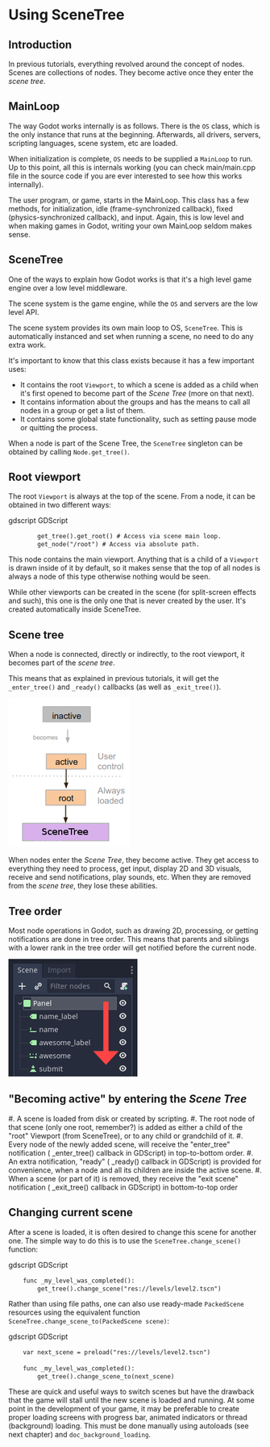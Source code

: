 

Using SceneTree
===============

Introduction
------------

In previous tutorials, everything revolved around the concept of
nodes. Scenes are collections of nodes. They become active once
they enter the *scene tree*.

MainLoop
--------

The way Godot works internally is as follows. There is the
`OS` class,
which is the only instance that runs at the beginning. Afterwards, all
drivers, servers, scripting languages, scene system, etc are loaded.

When initialization is complete, `OS` needs to be
supplied a `MainLoop`
to run. Up to this point, all this is internals working (you can check
main/main.cpp file in the source code if you are ever interested to
see how this works internally).

The user program, or game, starts in the MainLoop. This class has a few
methods, for initialization, idle (frame-synchronized callback), fixed
(physics-synchronized callback), and input. Again, this is low
level and when making games in Godot, writing your own MainLoop seldom makes sense.

SceneTree
---------

One of the ways to explain how Godot works is that it's a high level
game engine over a low level middleware.

The scene system is the game engine, while the `OS`
and servers are the low level API.

The scene system provides its own main loop to OS,
`SceneTree`.
This is automatically instanced and set when running a scene, no need
to do any extra work.

It's important to know that this class exists because it has a few
important uses:

-  It contains the root `Viewport`, to which a
   scene is added as a child when it's first opened to become
   part of the *Scene Tree* (more on that next).
-  It contains information about the groups and has the means to call all
   nodes in a group or get a list of them.
-  It contains some global state functionality, such as setting pause
   mode or quitting the process.

When a node is part of the Scene Tree, the
`SceneTree`
singleton can be obtained by calling
`Node.get_tree()`.

Root viewport
-------------

The root `Viewport`
is always at the top of the scene. From a node, it can be obtained in
two different ways:

gdscript GDScript

```
        get_tree().get_root() # Access via scene main loop.
        get_node("/root") # Access via absolute path.
```

This node contains the main viewport. Anything that is a child of a
`Viewport`
is drawn inside of it by default, so it makes sense that the top of all
nodes is always a node of this type otherwise nothing would be seen.

While other viewports can be created in the scene (for split-screen
effects and such), this one is the only one that is never created by the
user. It's created automatically inside SceneTree.

Scene tree
----------

When a node is connected, directly or indirectly, to the root
viewport, it becomes part of the *scene tree*.

This means that as explained in previous tutorials, it will get the
`_enter_tree()` and `_ready()` callbacks (as well as `_exit_tree()`).

![](img/activescene.png)

When nodes enter the *Scene Tree*, they become active. They get access
to everything they need to process, get input, display 2D and 3D visuals,
receive and send notifications, play sounds, etc. When they are removed from the
*scene tree*, they lose these abilities.

Tree order
----------

Most node operations in Godot, such as drawing 2D, processing, or getting
notifications are done in tree order. This means that parents and
siblings with a lower rank in the tree order will get notified before
the current node.

![](img/toptobottom.png)

"Becoming active" by entering the *Scene Tree*
----------------------------------------------

#. A scene is loaded from disk or created by scripting.
#. The root node of that scene (only one root, remember?) is added as
   either a child of the "root" Viewport (from SceneTree), or to any
   child or grandchild of it.
#. Every node of the newly added scene, will receive the "enter_tree"
   notification ( _enter_tree() callback in GDScript) in top-to-bottom
   order.
#. An extra notification, "ready" ( _ready() callback in GDScript) is
   provided for convenience, when a node and all its children are
   inside the active scene.
#. When a scene (or part of it) is removed, they receive the "exit
   scene" notification ( _exit_tree() callback in GDScript) in
   bottom-to-top order

Changing current scene
----------------------

After a scene is loaded, it is often desired to change this scene for
another one. The simple way to do this is to use the
`SceneTree.change_scene()`
function:

gdscript GDScript

```
    func _my_level_was_completed():
        get_tree().change_scene("res://levels/level2.tscn")
```

Rather than using file paths, one can also use ready-made
`PackedScene` resources using the equivalent
function
`SceneTree.change_scene_to(PackedScene scene)`:

gdscript GDScript

```
    var next_scene = preload("res://levels/level2.tscn")

    func _my_level_was_completed():
    	get_tree().change_scene_to(next_scene)
```

These are quick and useful ways to switch scenes but have the drawback
that the game will stall until the new scene is loaded and running. At
some point in the development of your game, it may be preferable to create proper loading
screens with progress bar, animated indicators or thread (background)
loading. This must be done manually using autoloads (see next chapter)
and `doc_background_loading`.
